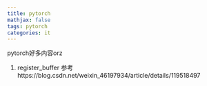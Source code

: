 ```yaml
---
title: pytorch
mathjax: false
tags: pytorch
categories: it
---
```


pytorch好多内容orz
<!--more-->
1. register_buffer 参考https://blog.csdn.net/weixin_46197934/article/details/119518497